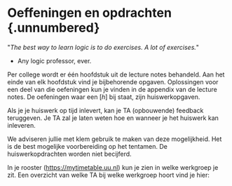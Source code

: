 # Oeffeningen en opdrachten {.unnumbered}

"*The best way to learn logic is to do exercises. A lot of exercises.*"

-   Any logic professor, ever.

Per college wordt er één hoofdstuk uit de lecture notes behandeld.
Aan het einde van elk hoofdstuk vind je bijbehorende opgaven.
Oplossingen voor een deel van die oefeningen kun je vinden in de
appendix van de lecture notes. 
De oefeningen waar een $[h]$ bij staat, zijn huiswerkopgaven.

Als je je huiswerk op tijd inlevert, kan je TA (opbouwende) feedback teruggeven. 
Je TA zal je laten weten hoe en wanneer je het huiswerk kan inleveren.

We adviseren jullie met klem gebruik te maken van deze mogelijkheid.
Het is de best mogelijke voorbereiding op het tentamen. 
De huiswerkopdrachten worden niet becijferd.

In je rooster (<https://mytimetable.uu.nl>) kun je zien in welke werkgroep je
zit.
Een overzicht van welke TA bij welke werkgroep hoort vind je hier:
